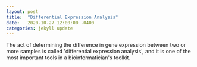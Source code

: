 ```yaml
---
layout: post
title:  "Differential Expression Analysis"
date:   2020-10-27 12:00:00 -0400
categories: jekyll update
---
```


The act of determining the difference in gene expression between two or more samples is called 'differential expression analysis', and it is one of the most important tools in a bioinformatician's toolkit. 



